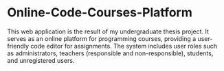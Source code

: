 # Online-Code-Courses-Platform
This web application is the result of my undergraduate thesis project. It serves as an online platform for programming courses, providing a user-friendly code editor for assignments. The system includes user roles such as administrators, teachers (responsible and non-responsible), students, and unregistered users.
